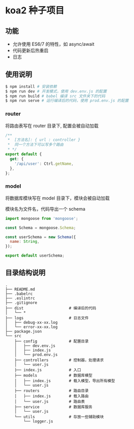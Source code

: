 # koa2 种子项目

## 功能

- 允许使用 ES6/7 的特性，如 async/await
- 代码更新后热重启
- 日志

## 使用说明

```bash
$ npm install # 安装依赖
$ npm run dev # 开发模式，使用 dev.env.js 的配置
$ npm run build # babel 编译 src 文件夹下的代码
$ npm run serve # 运行编译后的代码，使用 prod.env.js 的配置
```

### router

将路由表写在 router 目录下, 配置会被自动加载

```javascript
/**
 *  [方法名]: { url : controller }
 *  同一个方法下可以写多个路由
 * */
export default {
  get: {
    '/api/user': Ctrl.getName,
  },
};
```

### model

将数据库模块写在 model 目录下，模块会被自动加载

模块名为文件名，代码导出一个 schema

```javascript
import mongoose from 'mongoose';

const Schema = mongoose.Schema;

const userSchema = new Schema({
  name: String,
});

export default userSchema;
```

## 目录结构说明

```
.
├── README.md
├── .babelrc
├── .eslintrc
├── .gitignore
├── dist                    # 编译后的代码
│   └── *
├── logs                    # 日志文件
│   ├── debug-xx-xx.log
│   └── error-xx-xx.log
├── package.json
└── src
    ├── config              # 配置目录
    │   ├── dev.env.js
    │   ├── index.js
    │   └── prod.env.js
    ├── controllers         # 控制器，处理请求
    │   └── user.js
    ├── index.js            # 入口
    ├── models              # 数据库模型
    │   ├── index.js        # 载入模型，导出所有模型
    │   └── user.js
    ├── routers             # 路由目录
    │   ├── index.js        # 载入路由
    │   └── user.js         # 路由表
    ├── service             # 数据库服务
    │   └── user.js
    └── utils               # 存放一些辅助模块
        └── logger.js
```